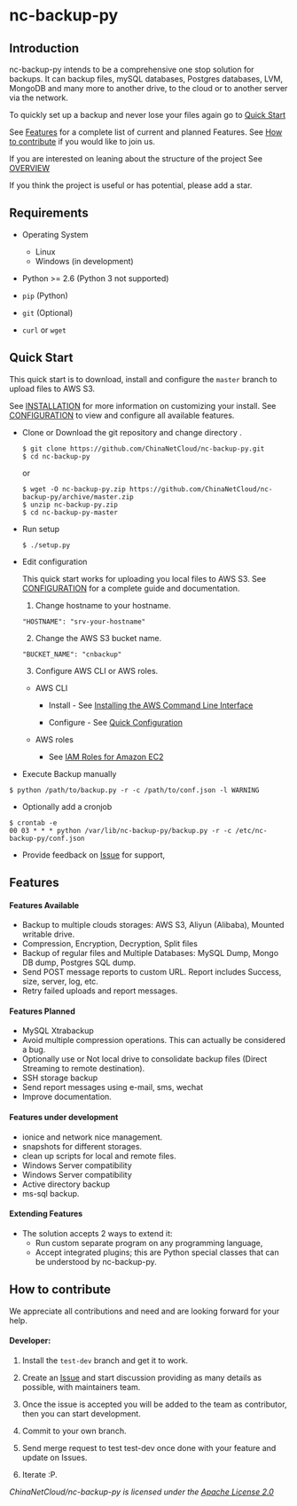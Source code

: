 # nc-backup-py

## Introduction

nc-backup-py intends to be a comprehensive one stop solution for backups. It can backup files, mySQL databases, Postgres databases, LVM, MongoDB and many more to another drive, to the cloud or to another server via the network.

To quickly set up a backup and never lose your files again go to [Quick Start](#quick-start)

See [Features](#features) for a complete list of current and planned Features.
See [How to contribute](#how-to-contribute) if you would like to join us.

If you are interested on leaning about the structure of the project
See [OVERVIEW](docs/OVERVIEW.md)

If you think the project is useful or has potential, please add a star.

## Requirements
* Operating System
  * Linux
  * Windows (in development)

* Python >= 2.6 (Python 3 not supported)
* `pip` (Python)
* `git` (Optional)
* `curl` or `wget`

## Quick Start

This quick start is to download, install and configure the `master` branch to upload files to AWS S3.

See [INSTALLATION](docs/INSTALLATION.md) for more information on customizing your install.
See [CONFIGURATION](docs/CONFIGURATION.md) to view and configure all available features.

* Clone or Download the git repository and change directory .
  ```
  $ git clone https://github.com/ChinaNetCloud/nc-backup-py.git
  $ cd nc-backup-py
  ```

  or

  ```
  $ wget -O nc-backup-py.zip https://github.com/ChinaNetCloud/nc-backup-py/archive/master.zip
  $ unzip nc-backup-py.zip
  $ cd nc-backup-py-master
  ```

* Run setup
  ```
  $ ./setup.py
  ```

* Edit configuration

  This quick start works for uploading you local files to AWS S3. See [CONFIGURATION](docs/CONFIGURATION.md) for a complete guide and documentation.

  1. Change hostname to your hostname.
    ```
    "HOSTNAME": "srv-your-hostname"
    ```

  2. Change the AWS S3 bucket name.
    ```
    "BUCKET_NAME": "cnbackup"
    ```

  3. Configure AWS CLI or AWS roles.

    * AWS CLI
      - Install - See [Installing the AWS Command Line Interface](http://docs.aws.amazon.com/cli/latest/userguide/installing.html)

      - Configure - See [Quick Configuration](http://docs.aws.amazon.com/cli/latest/userguide/cli-chap-getting-started.html#cli-quick-configuration)

    * AWS roles
      - See [IAM Roles for Amazon EC2](http://docs.aws.amazon.com/AWSEC2/latest/UserGuide/iam-roles-for-amazon-ec2.html)


* Execute Backup manually
```
$ python /path/to/backup.py -r -c /path/to/conf.json -l WARNING
```
* Optionally add a cronjob
```
$ crontab -e
00 03 * * * python /var/lib/nc-backup-py/backup.py -r -c /etc/nc-backup-py/conf.json
```

* Provide feedback on [Issue](https://github.com/ChinaNetCloud/nc-backup-py/issues) for support,


## Features

#### Features Available
* Backup to multiple clouds storages: AWS S3, Aliyun (Alibaba), Mounted writable drive.
* Compression, Encryption, Decryption, Split files
* Backup of regular files and Multiple Databases: MySQL Dump, Mongo DB dump, Postgres SQL dump.
* Send POST message reports to custom URL. Report includes Success, size, server, log, etc.
* Retry failed uploads and report messages.

#### Features Planned
* MySQL Xtrabackup
* Avoid multiple compression operations. This can actually be considered a bug.
* Optionally use or Not local drive to consolidate backup files (Direct Streaming to remote destination).
* SSH storage backup
* Send report messages using e-mail, sms, wechat
* Improve documentation.

#### Features under development
* ionice and network nice management.
* snapshots for different storages.
* clean up scripts for local and remote files.
* Windows Server compatibility
* Windows Server compatibility
* Active directory backup
* ms-sql backup.

#### Extending Features
* The solution accepts 2 ways to extend it:
  * Run custom separate program on any programming language,
  * Accept integrated plugins; this are Python special classes that can be understood by nc-backup-py.

## How to contribute

We appreciate all contributions and need and are looking forward for your help.

#### Developer:
1. Install the `test-dev` branch and get it to work.

2. Create an [Issue](https://github.com/ChinaNetCloud/nc-backup-py/issues) and start discussion providing as many details as possible, with maintainers team.

3. Once the issue is accepted you will be added to the team as contributor, then you can start development.

4. Commit to your own branch.

5. Send merge request to test test-dev once done with your feature and update on Issues.

6. Iterate :P.

*ChinaNetCloud/nc-backup-py is licensed under the
[Apache License 2.0](LICENSE)*
